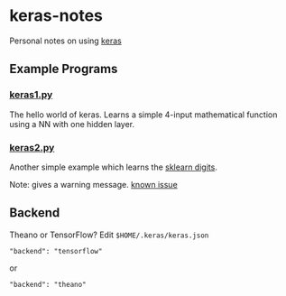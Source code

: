 # keras-notes
Personal notes on using [keras](https://keras.io)

## Example Programs

### [keras1.py](examples/keras1.py)

The hello world of keras.  Learns a simple 4-input mathematical function using a NN with one hidden layer.

### [keras2.py](examples/keras2.py)

Another simple example which learns the [sklearn digits](http://scikit-learn.org/stable/auto_examples/datasets/plot_digits_last_image.html).

Note: gives a warning message.  [known issue](https://github.com/tensorflow/tensorflow/issues/8253)


## Backend

Theano or TensorFlow?  Edit `$HOME/.keras/keras.json`

```
"backend": "tensorflow"
```
or 
```
"backend": "theano"
```


